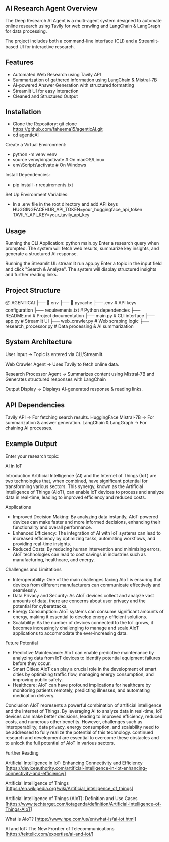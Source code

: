 ## AI Research Agent Overview
The Deep Research AI Agent is a multi-agent system designed to automate online research using Tavily for web crawling and LangChain & LangGraph for data processing.

The project includes both a command-line interface (CLI) and a Streamlit-based UI for interactive research.

## Features
- Automated Web Research using Tavily API
- Summarization of gathered information using LangChain & Mistral-7B
- AI-powered Answer Generation with structured formatting
- Streamlit UI for easy interaction
- Cleaned and Structured Output

## Installation
- Clone the Repository: git clone https://github.com/faheema15/agenticAI.git
- cd agenticAI

Create a Virtual Environment: 
- python -m venv venv
- source venv/bin/activate   # On macOS/Linux
- env\Scripts\activate     # On Windows

Install Dependencies:
- pip install -r requirements.txt

Set Up Environment Variables:
- In a .env file in the root directory and add API keys
HUGGINGFACEHUB_API_TOKEN=your_huggingface_api_token
TAVILY_API_KEY=your_tavily_api_key

## Usage
Running the CLI Application:
python main.py
Enter a research query when prompted.
The system will fetch web results, summarize key insights, and generate a structured AI response.

Running the Streamlit UI:
streamlit run app.py
Enter a topic in the input field and click "Search & Analyze".
The system will display structured insights and further reading links.

## Project Structure
📦 AGENTICAI
├── 📂 env
├── 📂 pycache
├──  .env                          # API keys configuration
├──  requirements.txt              # Python dependencies
├──  README.md                     # Project documentation
├──  main.py                       # CLI interface
├──  app.py                        # Streamlit UI
├──  web_crawler.py                # Web scraping logic
├──  research_processor.py         # Data processing & AI summarization

## System Architecture
User Input → Topic is entered via CLI/Streamlit.

Web Crawler Agent → Uses Tavily to fetch online data.

Research Processor Agent → Summarizes content using Mistral-7B and Generates structured responses with LangChain

Output Display → Displays AI-generated response & reading links.

## API Dependencies
Tavily API → For fetching search results.
HuggingFace Mistral-7B → For summarization & answer generation.
LangChain & LangGraph → For chaining AI processes.

## Example Output
Enter your research topic:

AI in IoT

Introduction
Artificial Intelligence (AI) and the Internet of Things (IoT) are two technologies that, when combined, have significant potential for transforming various sectors. This synergy, known as the Artificial Intelligence of Things (AIoT), can enable IoT devices to process and analyze data in real-time, leading to improved efficiency and reduced costs.

Applications
- Improved Decision Making: By analyzing data instantly, AIoT-powered devices can make faster and more informed decisions, enhancing their functionality and overall performance.
- Enhanced Efficiency: The integration of AI with IoT systems can lead to increased efficiency by optimizing tasks, automating workflows, and providing real-time insights.
- Reduced Costs: By reducing human intervention and minimizing errors, AIoT technologies can lead to cost savings in industries such as manufacturing, healthcare, and energy.

Challenges and Limitations
- Interoperability: One of the main challenges facing AIoT is ensuring that devices from different manufacturers can communicate effectively and seamlessly.
- Data Privacy and Security: As AIoT devices collect and analyze vast amounts of data, there are concerns about user privacy and the potential for cyberattacks.
- Energy Consumption: AIoT systems can consume significant amounts of energy, making it essential to develop energy-efficient solutions.
- Scalability: As the number of devices connected to the IoT grows, it becomes increasingly challenging to manage and scale AIoT applications to accommodate the ever-increasing data.

Future Potential
- Predictive Maintenance: AIoT can enable predictive maintenance by analyzing data from IoT devices to identify potential equipment failures before they occur.
- Smart Cities: AIoT can play a crucial role in the development of smart cities by optimizing traffic flow, managing energy consumption, and improving public safety.
- Healthcare: AIoT can have profound implications for healthcare by monitoring patients remotely, predicting illnesses, and automating medication delivery.

Conclusion
AIoT represents a powerful combination of artificial intelligence and the Internet of Things. By leveraging AI to analyze data in real-time, IoT devices can make better decisions, leading to improved efficiency, reduced costs, and numerous other benefits. However, challenges such as interoperability, data privacy, energy consumption, and scalability need to be addressed to fully realize the potential of this technology. continued research and development are essential to overcome these obstacles and to unlock the full potential of AIoT in various sectors.

Further Reading

Artificial Intelligence in IoT: Enhancing Connectivity and Efficiency [https://deviceauthority.com/artificial-intelligence-in-iot-enhancing-connectivity-and-efficiency/]

Artificial Intelligence of Things [https://en.wikipedia.org/wiki/Artificial_intelligence_of_things]

Artificial Intelligence of Things (AIoT): Definition and Use Cases [https://www.techtarget.com/iotagenda/definition/Artificial-Intelligence-of-Things-AIoT]

What is AIoT? [https://www.hpe.com/us/en/what-is/ai-iot.html]

AI and IoT: The New Frontier of Telecommunications [https://tektelic.com/expertise/ai-and-iot/]
